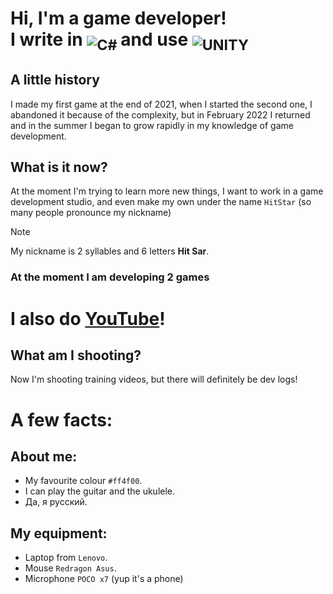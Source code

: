 # Hi, I'm a game developer! <br> I write in <sub> ![C#](https://img.shields.io/badge/c%23-%23239120.svg?style=for-the-badge&logo=c-sharp&logoColor=white) </sub> and use <sub> ![UNITY](https://img.shields.io/badge/Unity-%2320232a.svg?style=for-the-badge&logo=unity&logoColor=white) </sub>

## A little history

I made my first game at the end of 2021, when I started the second one, I abandoned it because of the complexity, but in February 2022 I returned and in the summer I began to grow rapidly in my knowledge of game development.

## What is it now?

 At the moment I'm trying to learn more new things, I want to work in a game development studio, and even make my own under the name `HitStar` (so many people pronounce my nickname)
 
> [!NOTE]
> My nickname is 2 syllables and 6 letters **Hit Sar**.

### At the moment I am developing 2 games

# I also do [YouTube](https://www.youtube.com/@HitsarOrig/videos)!

## What am I shooting?
Now I'm shooting training videos, but there will definitely be dev logs!

# A few facts:

## About me:
- My favourite colour	`#ff4f00`.
- I can play the guitar and the ukulele.
- Да, я русский.
  
## My equipment:
- Laptop from `Lenovo`.
- Mouse `Redragon Asus`.
- Microphone `POCO x7` (yup it's a phone)
